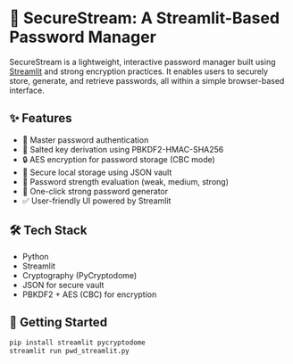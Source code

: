 # 🔐 SecureStream: A Streamlit-Based Password Manager

SecureStream is a lightweight, interactive password manager built using [Streamlit](https://streamlit.io/) and strong encryption practices. It enables users to securely store, generate, and retrieve passwords, all within a simple browser-based interface.

## ✨ Features
- 🔑 Master password authentication
- 🧂 Salted key derivation using PBKDF2-HMAC-SHA256
- 🔒 AES encryption for password storage (CBC mode)
- 📁 Secure local storage using JSON vault
- 🧠 Password strength evaluation (weak, medium, strong)
- 🔧 One-click strong password generator
- ✅ User-friendly UI powered by Streamlit

## 🛠️ Tech Stack
- Python
- Streamlit
- Cryptography (PyCryptodome)
- JSON for secure vault
- PBKDF2 + AES (CBC) for encryption

## 🚀 Getting Started

```bash
pip install streamlit pycryptodome
streamlit run pwd_streamlit.py
